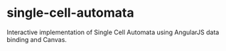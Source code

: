 # single-cell-automata
Interactive implementation of Single Cell Automata using AngularJS data binding and Canvas.
